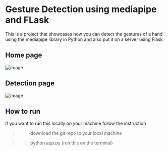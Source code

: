 ﻿# Gesture Detection using mediapipe and FLask
This is a project that showcases how you can detect the gestures of a hand using the mediapipe library in Python and also put it on a server using Flask

## Home page
![image](https://github.com/RetardRento/Gesture-detection-using-mediapipe/assets/94534138/397543c4-be70-4fe3-85a1-62926c4b6c16)

## Detection page
![image](https://github.com/RetardRento/Gesture-detection-using-mediapipe/assets/94534138/6fce8bd4-21df-4d48-881e-ea7238c6923a)

## How to run
If you want to run this locally on your machine follow the instruction 
>> download the git repo to your local machine

>> python app.py (run this on the terminal)
